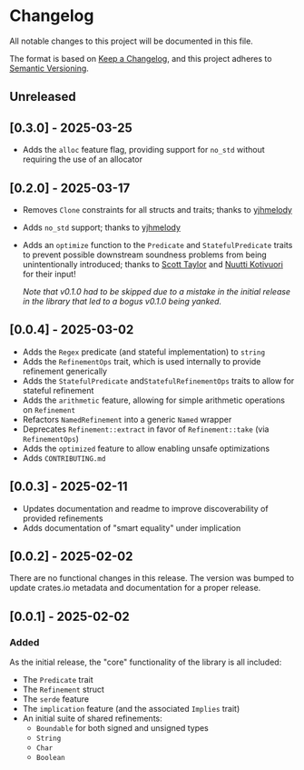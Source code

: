 # Changelog

All notable changes to this project will be documented in this file.

The format is based on [Keep a Changelog](https://keepachangelog.com/en/1.1.0/), and this project
adheres to [Semantic Versioning](https://semver.org/spec/v2.0.0.html).

## Unreleased

## [0.3.0] - 2025-03-25

- Adds the `alloc` feature flag, providing support for `no_std` without requiring the use of an
  allocator

## [0.2.0] - 2025-03-17

- Removes `Clone` constraints for all structs and traits; thanks to
  [yjhmelody](https://github.com/yjhmelody)
- Adds `no_std` support; thanks to [yjhmelody](https://github.com/yjhmelody)
- Adds an `optimize` function to the `Predicate` and `StatefulPredicate` traits to prevent possible
  downstream soundness problems from being unintentionally introduced; thanks to
  [Scott Taylor](https://github.com/scott2000) and [Nuutti Kotivuori](https://github.com/nakedible)
  for their input!

  _Note that v0.1.0 had to be skipped due to a mistake in the initial release in the library that
  led to a bogus v0.1.0 being yanked._

## [0.0.4] - 2025-03-02

- Adds the `Regex` predicate (and stateful implementation) to `string`
- Adds the `RefinementOps` trait, which is used internally to provide refinement generically
- Adds the `StatefulPredicate` and`StatefulRefinementOps` traits to allow for stateful refinement
- Adds the `arithmetic` feature, allowing for simple arithmetic operations on `Refinement`
- Refactors `NamedRefinement` into a generic `Named` wrapper
- Deprecates `Refinement::extract` in favor of `Refinement::take` (via `RefinementOps`)
- Adds the `optimized` feature to allow enabling unsafe optimizations
- Adds `CONTRIBUTING.md`

## [0.0.3] - 2025-02-11

- Updates documentation and readme to improve discoverability of provided refinements
- Adds documentation of "smart equality" under implication

## [0.0.2] - 2025-02-02

There are no functional changes in this release. The version was bumped to update crates.io metadata
and documentation for a proper release.

## [0.0.1] - 2025-02-02

### Added

As the initial release, the "core" functionality of the library is all included:

- The `Predicate` trait
- The `Refinement` struct
- The `serde` feature
- The `implication` feature (and the associated `Implies` trait)
- An initial suite of shared refinements:
  - `Boundable` for both signed and unsigned types
  - `String`
  - `Char`
  - `Boolean`

